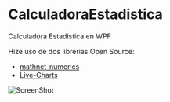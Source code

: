 # CalculadoraEstadistica
Calculadora Estadistica en WPF

Hize uso de dos librerias Open Source:

* [mathnet-numerics](http://github.com/mathnet/mathnet-numerics)
* [Live-Charts](https://github.com/beto-rodriguez/Live-Charts)

![ScreenShot](https://raw.github.com/luarca84/CalculadoraEstadistica/master/Screenshot.png)